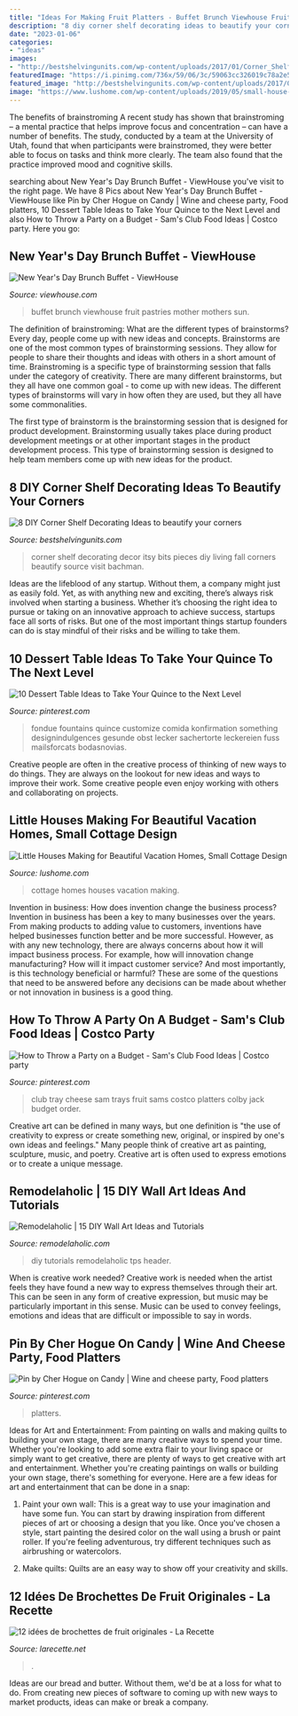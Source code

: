 ```yaml
---
title: "Ideas For Making Fruit Platters - Buffet Brunch Viewhouse Fruit Pastries Mother Mothers Sun"
description: "8 diy corner shelf decorating ideas to beautify your corners"
date: "2023-01-06"
categories:
- "ideas"
images:
- "http://bestshelvingunits.com/wp-content/uploads/2017/01/Corner_Shelf_arranging_ideas.jpg"
featuredImage: "https://i.pinimg.com/736x/59/06/3c/59063cc326019c78a2e56b3fb9748559.jpg"
featured_image: "http://bestshelvingunits.com/wp-content/uploads/2017/01/Corner_Shelf_arranging_ideas.jpg"
image: "https://www.lushome.com/wp-content/uploads/2019/05/small-house-design-cottage-18.jpg"
---
```



The benefits of brainstroming
A recent study has shown that brainstroming – a mental practice that helps improve focus and concentration – can have a number of benefits. The study, conducted by a team at the University of Utah, found that when participants were brainstromed, they were better able to focus on tasks and think more clearly. The team also found that the practice improved mood and cognitive skills.

	

		
searching about New Year&#039;s Day Brunch Buffet - ViewHouse you've visit to the right page. We have 8 Pics about New Year&#039;s Day Brunch Buffet - ViewHouse like Pin by Cher Hogue on Candy | Wine and cheese party, Food platters, 10 Dessert Table Ideas to Take Your Quince to the Next Level and also How to Throw a Party on a Budget - Sam&#039;s Club Food Ideas | Costco party. Here you go:
		
    
## New Year&#039;s Day Brunch Buffet - ViewHouse

<img loading=lazy src="http://www.viewhouse.com/wp-content/uploads/2016/12/fruit-pastries-buffet-01-1.jpg" onerror="this.onerror=null;this.src='https://tse4.mm.bing.net/th?id=OIP.iMqTMG2LoD7aS1OaYKALeQHaE8&amp;pid=15.1';" alt="New Year&#039;s Day Brunch Buffet - ViewHouse">

_Source: viewhouse.com_

>buffet brunch viewhouse fruit pastries mother mothers sun. 

	

The definition of brainstroming: What are the different types of brainstorms?
Every day, people come up with new ideas and concepts. Brainstorms are one of the most common types of brainstorming sessions. They allow for people to share their thoughts and ideas with others in a short amount of time. Brainstroming is a specific type of brainstorming session that falls under the category of creativity. 
There are many different brainstorms, but they all have one common goal - to come up with new ideas. The different types of brainstorms will vary in how often they are used, but they all have some commonalities. 

The first type of brainstorm is the brainstorming session that is designed for product development. Brainstorming usually takes place during product development meetings or at other important stages in the product development process. This type of brainstorming session is designed to help team members come up with new ideas for the product.

    
## 8 DIY Corner Shelf Decorating Ideas To Beautify Your Corners

<img loading=lazy src="http://bestshelvingunits.com/wp-content/uploads/2017/01/Corner_Shelf_arranging_ideas.jpg" onerror="this.onerror=null;this.src='https://tse4.mm.bing.net/th?id=OIP.3OkDGnkmH5dPrGP14RqasAHaKT&amp;pid=15.1';" alt="8 DIY Corner Shelf Decorating Ideas to beautify your corners">

_Source: bestshelvingunits.com_

>corner shelf decorating decor itsy bits pieces diy living fall corners beautify source visit bachman. 

	

Ideas are the lifeblood of any startup. Without them, a company might just as easily fold. Yet, as with anything new and exciting, there’s always risk involved when starting a business. Whether it’s choosing the right idea to pursue or taking on an innovative approach to achieve success, startups face all sorts of risks. But one of the most important things startup founders can do is stay mindful of their risks and be willing to take them.

    
## 10 Dessert Table Ideas To Take Your Quince To The Next Level

<img loading=lazy src="https://i.pinimg.com/736x/fe/c8/3f/fec83fcfedf0ada4472b44d8cc7e6621--quinceanera-ideas-shower-baby.jpg" onerror="this.onerror=null;this.src='https://tse2.mm.bing.net/th?id=OIP.koseK2Rl-NemPPv5Qz3BXAHaLH&amp;pid=15.1';" alt="10 Dessert Table Ideas to Take Your Quince to the Next Level">

_Source: pinterest.com_

>fondue fountains quince customize comida konfirmation something designindulgences gesunde obst lecker sachertorte leckereien fuss mailsforcats bodasnovias. 

	

Creative people are often in the creative process of thinking of new ways to do things. They are always on the lookout for new ideas and ways to improve their work. Some creative people even enjoy working with others and collaborating on projects.

    
## Little Houses Making For Beautiful Vacation Homes, Small Cottage Design

<img loading=lazy src="https://www.lushome.com/wp-content/uploads/2019/05/small-house-design-cottage-18.jpg" onerror="this.onerror=null;this.src='https://tse3.mm.bing.net/th?id=OIP.sc5CRS_RWfu9Im9vgf5mogHaFi&amp;pid=15.1';" alt="Little Houses Making for Beautiful Vacation Homes, Small Cottage Design">

_Source: lushome.com_

>cottage homes houses vacation making. 

	

Invention in business: How does invention change the business process?
Invention in business has been a key to many businesses over the years. From making products to adding value to customers, inventions have helped businesses function better and be more successful. However, as with any new technology, there are always concerns about how it will impact business process. For example, how will innovation change manufacturing? How will it impact customer service? And most importantly, is this technology beneficial or harmful? These are some of the questions that need to be answered before any decisions can be made about whether or not innovation in business is a good thing.

    
## How To Throw A Party On A Budget - Sam&#039;s Club Food Ideas | Costco Party

<img loading=lazy src="https://i.pinimg.com/736x/72/f1/7a/72f17a6150cc70978ca534c7d3e84d44.jpg" onerror="this.onerror=null;this.src='https://tse3.mm.bing.net/th?id=OIP.RjMq9NVxgK1TztlzjBNB5AHaHa&amp;pid=15.1';" alt="How to Throw a Party on a Budget - Sam&#039;s Club Food Ideas | Costco party">

_Source: pinterest.com_

>club tray cheese sam trays fruit sams costco platters colby jack budget order. 

	

Creative art can be defined in many ways, but one definition is "the use of creativity to express or create something new, original, or inspired by one's own ideas and feelings." Many people think of creative art as painting, sculpture, music, and poetry. Creative art is often used to express emotions or to create a unique message.

    
## Remodelaholic | 15 DIY Wall Art Ideas And Tutorials

<img loading=lazy src="https://www.remodelaholic.com/wp-content/uploads/2015/11/15-DIY-Wall-Art-Ideas-560x800.jpg" onerror="this.onerror=null;this.src='https://tse3.mm.bing.net/th?id=OIP.eUC_SlAHhMwAzkMk524V9gHaKl&amp;pid=15.1';" alt="Remodelaholic | 15 DIY Wall Art Ideas and Tutorials">

_Source: remodelaholic.com_

>diy tutorials remodelaholic tps header. 

	

When is creative work needed?
Creative work is needed when the artist feels they have found a new way to express themselves through their art. This can be seen in any form of creative expression, but music may be particularly important in this sense. Music can be used to convey feelings, emotions and ideas that are difficult or impossible to say in words.

    
## Pin By Cher Hogue On Candy | Wine And Cheese Party, Food Platters

<img loading=lazy src="https://i.pinimg.com/736x/59/06/3c/59063cc326019c78a2e56b3fb9748559.jpg" onerror="this.onerror=null;this.src='https://tse3.mm.bing.net/th?id=OIP.zWbsGZnesQ2Ga8_deVg0EAHaLi&amp;pid=15.1';" alt="Pin by Cher Hogue on Candy | Wine and cheese party, Food platters">

_Source: pinterest.com_

>platters. 

	

Ideas for Art and Entertainment: From painting on walls and making quilts to building your own stage, there are many creative ways to spend your time.
Whether you're looking to add some extra flair to your living space or simply want to get creative, there are plenty of ways to get creative with art and entertainment. Whether you're creating paintings on walls or building your own stage, there's something for everyone. Here are a few ideas for art and entertainment that can be done in a snap:
1. Paint your own wall: This is a great way to use your imagination and have some fun. You can start by drawing inspiration from different pieces of art or choosing a design that you like. Once you've chosen a style, start painting the desired color on the wall using a brush or paint roller. If you're feeling adventurous, try different techniques such as airbrushing or watercolors.

2. Make quilts: Quilts are an easy way to show off your creativity and skills.

    
## 12 Idées De Brochettes De Fruit Originales - La Recette

<img loading=lazy src="https://larecette.net/wp-content/uploads/2015/03/11070737_10152803680807825_9160589441016240271_n.jpg" onerror="this.onerror=null;this.src='https://tse4.mm.bing.net/th?id=OIP.8ebVvk2LQVT_ag74HHXfTQHaLH&amp;pid=15.1';" alt="12 idées de brochettes de fruit originales - La Recette">

_Source: larecette.net_

>. 

	

Ideas are our bread and butter. Without them, we'd be at a loss for what to do. From creating new pieces of software to coming up with new ways to market products, ideas can make or break a company.

